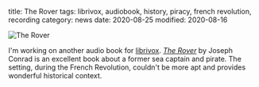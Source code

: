 title: The Rover
tags: librivox, audiobook, history, piracy, french revolution, recording
category: news
date: 2020-08-25
modified: 2020-08-16

![The Rover](https://ia601509.us.archive.org/14/items/therover_2102_librivox/rover_conrad_2102.jpg)

I'm working on another audio book for [librivox](https://librivox.org).   [*The Rover*](https://librivox.org/the-rover-by-joseph-conrad/) by Joseph Conrad is an excellent book about a former sea captain and pirate. The setting, during the French Revolution, couldn't be more apt and provides wonderful historical context.
